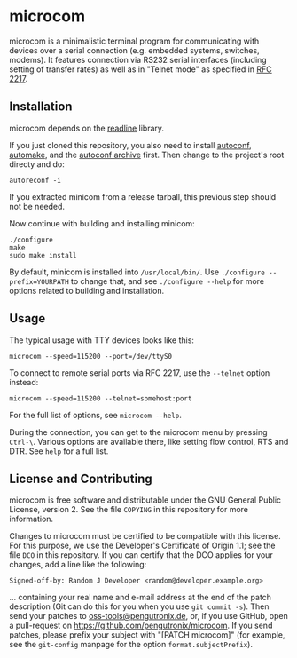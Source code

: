 microcom
========

microcom is a minimalistic terminal program for communicating with devices over
a serial connection (e.g. embedded systems, switches, modems). It features
connection via RS232 serial interfaces (including setting of transfer rates) as
well as in "Telnet mode" as specified in [RFC 2217].

[RFC 2217]: https://tools.ietf.org/html/rfc2217


Installation
------------

microcom depends on the [readline] library.

If you just cloned this repository, you also need to install [autoconf],
[automake], and the [autoconf archive] first. Then change to the project's root
directy and do:

```
autoreconf -i
```

If you extracted minicom from a release tarball, this previous step should not
be needed.

Now continue with building and installing minicom:

```
./configure
make
sudo make install
```

By default, minicom is installed into `/usr/local/bin/`. Use `./configure
--prefix=YOURPATH` to change that, and see `./configure --help` for more
options related to building and installation.

[readline]: https://tiswww.case.edu/php/chet/readline/rltop.html
[autoconf]: https://www.gnu.org/software/autoconf/
[automake]: https://www.gnu.org/software/automake/
[autoconf archive]: https://www.gnu.org/software/autoconf-archive/


Usage
-----

The typical usage with TTY devices looks like this:

```
microcom --speed=115200 --port=/dev/ttyS0
```

To connect to remote serial ports via RFC 2217, use the ``--telnet`` option instead:

```
microcom --speed=115200 --telnet=somehost:port
```

For the full list of options, see `microcom --help`.

During the connection, you can get to the microcom menu by pressing `Ctrl-\`.
Various options are available there, like setting flow  control, RTS and DTR.
See ``help`` for a full list.


License and Contributing
------------------------

microcom is free software and distributable under the GNU General Public
License, version 2. See the file `COPYING` in this repository for more
information.

Changes to microcom must be certified to be compatible with this license. For
this purpose, we use the Developer's Certificate of Origin 1.1; see the file
`DCO` in this repository.  If you can certify that the DCO applies for your
changes, add a line like the following:

```
Signed-off-by: Random J Developer <random@developer.example.org>
```

… containing your real name and e-mail address at the end of the patch
description (Git can do this for you when you use `git commit -s`).
Then send your patches to <oss-tools@pengutronix.de>, or, if you use GitHub,
open a pull-request on <https://github.com/pengutronix/microcom>.
If you send patches, please prefix your subject with "[PATCH microcom]" (for
example, see the `git-config` manpage for the option `format.subjectPrefix`).
